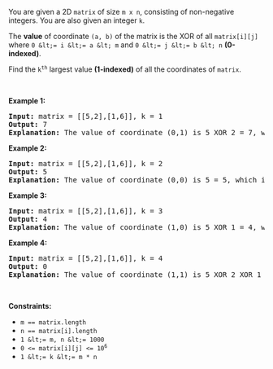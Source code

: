 You are given a 2D `` matrix `` of size `` m x n ``, consisting of non-negative integers. You are also given an integer `` k ``.

The __value__ of coordinate `` (a, b) `` of the matrix is the XOR of all `` matrix[i][j] `` where `` 0 &lt;= i &lt;= a &lt; m `` and `` 0 &lt;= j &lt;= b &lt; n `` __(0-indexed)__.

Find the <code>k<sup>th</sup></code> largest value __(1-indexed)__ of all the coordinates of `` matrix ``.

&nbsp;

__Example 1:__

<pre>
<strong>Input:</strong> matrix = [[5,2],[1,6]], k = 1
<strong>Output:</strong> 7
<strong>Explanation:</strong> The value of coordinate (0,1) is 5 XOR 2 = 7, which is the largest value.</pre>

__Example 2:__

<pre>
<strong>Input:</strong> matrix = [[5,2],[1,6]], k = 2
<strong>Output:</strong> 5
<strong>Explanation: </strong>The value of coordinate (0,0) is 5 = 5, which is the 2nd largest value.</pre>

__Example 3:__

<pre>
<strong>Input:</strong> matrix = [[5,2],[1,6]], k = 3
<strong>Output:</strong> 4
<strong>Explanation:</strong> The value of coordinate (1,0) is 5 XOR 1 = 4, which is the 3rd largest value.</pre>

__Example 4:__

<pre>
<strong>Input:</strong> matrix = [[5,2],[1,6]], k = 4
<strong>Output:</strong> 0
<strong>Explanation:</strong> The value of coordinate (1,1) is 5 XOR 2 XOR 1 XOR 6 = 0, which is the 4th largest value.</pre>

&nbsp;

__Constraints:__

*   `` m == matrix.length ``
*   `` n == matrix[i].length ``
*   `` 1 &lt;= m, n &lt;= 1000 ``
*   <code>0 &lt;= matrix[i][j] &lt;= 10<sup>6</sup></code>
*   `` 1 &lt;= k &lt;= m * n ``